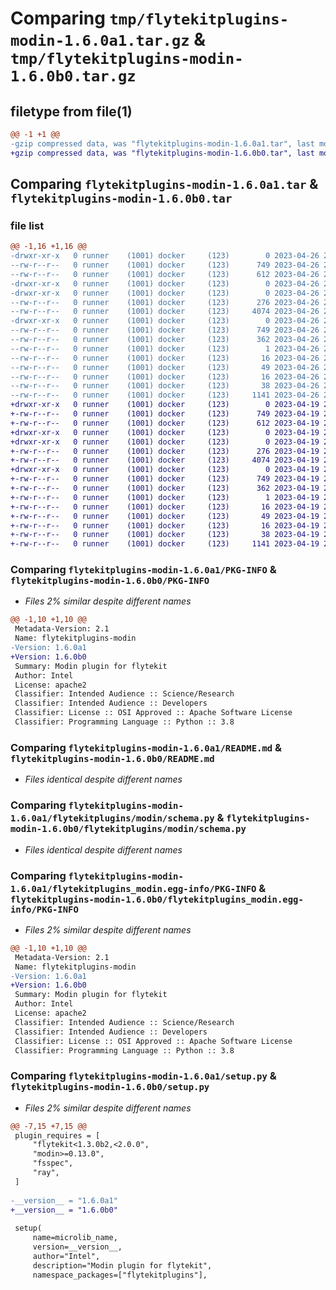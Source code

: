 # Comparing `tmp/flytekitplugins-modin-1.6.0a1.tar.gz` & `tmp/flytekitplugins-modin-1.6.0b0.tar.gz`

## filetype from file(1)

```diff
@@ -1 +1 @@
-gzip compressed data, was "flytekitplugins-modin-1.6.0a1.tar", last modified: Wed Apr 26 20:37:30 2023, max compression
+gzip compressed data, was "flytekitplugins-modin-1.6.0b0.tar", last modified: Wed Apr 19 20:54:32 2023, max compression
```

## Comparing `flytekitplugins-modin-1.6.0a1.tar` & `flytekitplugins-modin-1.6.0b0.tar`

### file list

```diff
@@ -1,16 +1,16 @@
-drwxr-xr-x   0 runner    (1001) docker     (123)        0 2023-04-26 20:37:30.265491 flytekitplugins-modin-1.6.0a1/
--rw-r--r--   0 runner    (1001) docker     (123)      749 2023-04-26 20:37:30.265491 flytekitplugins-modin-1.6.0a1/PKG-INFO
--rw-r--r--   0 runner    (1001) docker     (123)      612 2023-04-26 20:36:40.000000 flytekitplugins-modin-1.6.0a1/README.md
-drwxr-xr-x   0 runner    (1001) docker     (123)        0 2023-04-26 20:37:30.261491 flytekitplugins-modin-1.6.0a1/flytekitplugins/
-drwxr-xr-x   0 runner    (1001) docker     (123)        0 2023-04-26 20:37:30.265491 flytekitplugins-modin-1.6.0a1/flytekitplugins/modin/
--rw-r--r--   0 runner    (1001) docker     (123)      276 2023-04-26 20:36:40.000000 flytekitplugins-modin-1.6.0a1/flytekitplugins/modin/__init__.py
--rw-r--r--   0 runner    (1001) docker     (123)     4074 2023-04-26 20:36:40.000000 flytekitplugins-modin-1.6.0a1/flytekitplugins/modin/schema.py
-drwxr-xr-x   0 runner    (1001) docker     (123)        0 2023-04-26 20:37:30.265491 flytekitplugins-modin-1.6.0a1/flytekitplugins_modin.egg-info/
--rw-r--r--   0 runner    (1001) docker     (123)      749 2023-04-26 20:37:30.000000 flytekitplugins-modin-1.6.0a1/flytekitplugins_modin.egg-info/PKG-INFO
--rw-r--r--   0 runner    (1001) docker     (123)      362 2023-04-26 20:37:30.000000 flytekitplugins-modin-1.6.0a1/flytekitplugins_modin.egg-info/SOURCES.txt
--rw-r--r--   0 runner    (1001) docker     (123)        1 2023-04-26 20:37:30.000000 flytekitplugins-modin-1.6.0a1/flytekitplugins_modin.egg-info/dependency_links.txt
--rw-r--r--   0 runner    (1001) docker     (123)       16 2023-04-26 20:37:30.000000 flytekitplugins-modin-1.6.0a1/flytekitplugins_modin.egg-info/namespace_packages.txt
--rw-r--r--   0 runner    (1001) docker     (123)       49 2023-04-26 20:37:30.000000 flytekitplugins-modin-1.6.0a1/flytekitplugins_modin.egg-info/requires.txt
--rw-r--r--   0 runner    (1001) docker     (123)       16 2023-04-26 20:37:30.000000 flytekitplugins-modin-1.6.0a1/flytekitplugins_modin.egg-info/top_level.txt
--rw-r--r--   0 runner    (1001) docker     (123)       38 2023-04-26 20:37:30.265491 flytekitplugins-modin-1.6.0a1/setup.cfg
--rw-r--r--   0 runner    (1001) docker     (123)     1141 2023-04-26 20:37:20.000000 flytekitplugins-modin-1.6.0a1/setup.py
+drwxr-xr-x   0 runner    (1001) docker     (123)        0 2023-04-19 20:54:32.603118 flytekitplugins-modin-1.6.0b0/
+-rw-r--r--   0 runner    (1001) docker     (123)      749 2023-04-19 20:54:32.603118 flytekitplugins-modin-1.6.0b0/PKG-INFO
+-rw-r--r--   0 runner    (1001) docker     (123)      612 2023-04-19 20:54:06.000000 flytekitplugins-modin-1.6.0b0/README.md
+drwxr-xr-x   0 runner    (1001) docker     (123)        0 2023-04-19 20:54:32.603118 flytekitplugins-modin-1.6.0b0/flytekitplugins/
+drwxr-xr-x   0 runner    (1001) docker     (123)        0 2023-04-19 20:54:32.603118 flytekitplugins-modin-1.6.0b0/flytekitplugins/modin/
+-rw-r--r--   0 runner    (1001) docker     (123)      276 2023-04-19 20:54:06.000000 flytekitplugins-modin-1.6.0b0/flytekitplugins/modin/__init__.py
+-rw-r--r--   0 runner    (1001) docker     (123)     4074 2023-04-19 20:54:06.000000 flytekitplugins-modin-1.6.0b0/flytekitplugins/modin/schema.py
+drwxr-xr-x   0 runner    (1001) docker     (123)        0 2023-04-19 20:54:32.603118 flytekitplugins-modin-1.6.0b0/flytekitplugins_modin.egg-info/
+-rw-r--r--   0 runner    (1001) docker     (123)      749 2023-04-19 20:54:32.000000 flytekitplugins-modin-1.6.0b0/flytekitplugins_modin.egg-info/PKG-INFO
+-rw-r--r--   0 runner    (1001) docker     (123)      362 2023-04-19 20:54:32.000000 flytekitplugins-modin-1.6.0b0/flytekitplugins_modin.egg-info/SOURCES.txt
+-rw-r--r--   0 runner    (1001) docker     (123)        1 2023-04-19 20:54:32.000000 flytekitplugins-modin-1.6.0b0/flytekitplugins_modin.egg-info/dependency_links.txt
+-rw-r--r--   0 runner    (1001) docker     (123)       16 2023-04-19 20:54:32.000000 flytekitplugins-modin-1.6.0b0/flytekitplugins_modin.egg-info/namespace_packages.txt
+-rw-r--r--   0 runner    (1001) docker     (123)       49 2023-04-19 20:54:32.000000 flytekitplugins-modin-1.6.0b0/flytekitplugins_modin.egg-info/requires.txt
+-rw-r--r--   0 runner    (1001) docker     (123)       16 2023-04-19 20:54:32.000000 flytekitplugins-modin-1.6.0b0/flytekitplugins_modin.egg-info/top_level.txt
+-rw-r--r--   0 runner    (1001) docker     (123)       38 2023-04-19 20:54:32.603118 flytekitplugins-modin-1.6.0b0/setup.cfg
+-rw-r--r--   0 runner    (1001) docker     (123)     1141 2023-04-19 20:54:25.000000 flytekitplugins-modin-1.6.0b0/setup.py
```

### Comparing `flytekitplugins-modin-1.6.0a1/PKG-INFO` & `flytekitplugins-modin-1.6.0b0/PKG-INFO`

 * *Files 2% similar despite different names*

```diff
@@ -1,10 +1,10 @@
 Metadata-Version: 2.1
 Name: flytekitplugins-modin
-Version: 1.6.0a1
+Version: 1.6.0b0
 Summary: Modin plugin for flytekit
 Author: Intel
 License: apache2
 Classifier: Intended Audience :: Science/Research
 Classifier: Intended Audience :: Developers
 Classifier: License :: OSI Approved :: Apache Software License
 Classifier: Programming Language :: Python :: 3.8
```

### Comparing `flytekitplugins-modin-1.6.0a1/README.md` & `flytekitplugins-modin-1.6.0b0/README.md`

 * *Files identical despite different names*

### Comparing `flytekitplugins-modin-1.6.0a1/flytekitplugins/modin/schema.py` & `flytekitplugins-modin-1.6.0b0/flytekitplugins/modin/schema.py`

 * *Files identical despite different names*

### Comparing `flytekitplugins-modin-1.6.0a1/flytekitplugins_modin.egg-info/PKG-INFO` & `flytekitplugins-modin-1.6.0b0/flytekitplugins_modin.egg-info/PKG-INFO`

 * *Files 2% similar despite different names*

```diff
@@ -1,10 +1,10 @@
 Metadata-Version: 2.1
 Name: flytekitplugins-modin
-Version: 1.6.0a1
+Version: 1.6.0b0
 Summary: Modin plugin for flytekit
 Author: Intel
 License: apache2
 Classifier: Intended Audience :: Science/Research
 Classifier: Intended Audience :: Developers
 Classifier: License :: OSI Approved :: Apache Software License
 Classifier: Programming Language :: Python :: 3.8
```

### Comparing `flytekitplugins-modin-1.6.0a1/setup.py` & `flytekitplugins-modin-1.6.0b0/setup.py`

 * *Files 2% similar despite different names*

```diff
@@ -7,15 +7,15 @@
 plugin_requires = [
     "flytekit<1.3.0b2,<2.0.0",
     "modin>=0.13.0",
     "fsspec",
     "ray",
 ]
 
-__version__ = "1.6.0a1"
+__version__ = "1.6.0b0"
 
 setup(
     name=microlib_name,
     version=__version__,
     author="Intel",
     description="Modin plugin for flytekit",
     namespace_packages=["flytekitplugins"],
```

